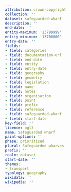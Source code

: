 ```yaml
---
attribution: crown-copyright
collection: ''
dataset: safeguarded-wharf
description: ''
end-date: ''
entity-maximum: '13799999'
entity-minimum: '13700000'
entry-date: ''
fields:
- field: categories
- field: documentation-url
- field: end-date
- field: entity
- field: entry-date
- field: geography
- field: geometry
- field: legislation
- field: name
- field: notes
- field: organisation
- field: point
- field: prefix
- field: reference
- field: safeguarded-wharf
- field: start-date
key-field: ''
licence: ogl3
name: Safeguarded wharf
paint-options: ''
phase: prioritised
plural: Safeguarded wharves
prefix: ''
realm: dataset
start-date: ''
themes:
- transport
typology: geography
wikidata: ''
wikipedia: ''
---
```

